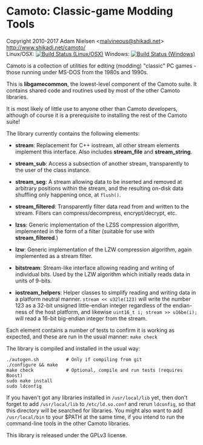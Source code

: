 Camoto: Classic-game Modding Tools
==================================
Copyright 2010-2017 Adam Nielsen <<malvineous@shikadi.net>>  
<http://www.shikadi.net/camoto/>  
Linux/OSX: [![Build Status (Linux/OSX)](https://travis-ci.org/Malvineous/libgamecommon.svg?branch=master)](https://travis-ci.org/Malvineous/libgamecommon)
Windows: [![Build Status (Windows)](https://ci.appveyor.com/api/projects/status/aw7kjrx99iac8dgo?svg=true)](https://ci.appveyor.com/project/Malvineous/libgamecommon)

Camoto is a collection of utilities for editing (modding) "classic" PC
games - those running under MS-DOS from the 1980s and 1990s.

This is **libgamecommon**, the lowest-level component of the Camoto suite.  It
contains shared code and routines used by most of the other Camoto libraries.

It is most likely of little use to anyone other than Camoto developers,
although of course it is a prerequisite to installing the rest of the Camoto
suite!

The library currently contains the following elements:

  - **stream**: Replacement for C++ iostream, all other stream elements
    implement this interface.  Also includes **stream\_file** and
    **stream\_string**.

  - **stream\_sub**: Access a subsection of another stream, transparently to
    the user of the class instance.

  - **stream\_seg**: A stream allowing data to be inserted and removed at
    arbitrary positions within the stream, and the resulting on-disk data
    shuffling only happening once, at `flush()`.

  - **stream\_filtered**: Transparently filter data read from and written to
    the stream.  Filters can compress/decompress, encrypt/decrypt, etc.

  - **lzss**: Generic implementation of the LZSS compression algorithm,
    implemented in the form of a filter (suitable for use with
    **stream_filtered**.)

  - **lzw**: Generic implementation of the LZW compression algorithm, again
    implemented as a stream filter.

  - **bitstream**: Stream-like interface allowing reading and writing of
    individual bits.  Used by the LZW algorithm which initially reads data in
    units of 9-bits.

  - **iostream\_helpers**: Helper classes to simplify reading and writing data
    in a platform neutral manner.  `stream << u32le(123)` will write the number
    123 as a 32-bit unsigned little-endian integer regardless of the
    endian-ness of the host platform, and likewise
    `uint16_t i; stream >> u16be(i);` will read a 16-bit big-endian integer
    from the stream.

Each element contains a number of tests to confirm it is working as expected,
and these are run in the usual manner: `make check`

The library is compiled and installed in the usual way:

    ./autogen.sh          # Only if compiling from git
    ./configure && make
    make check            # Optional, compile and run tests (requires Boost)
    sudo make install
    sudo ldconfig

If you haven't got any libraries installed in `/usr/local/lib` yet, then don't
forget to add `/usr/local/lib` to `/etc/ld.so.conf` and rerun `ldconfig`, so
that this directory will be searched for libraries.  You might also want to add
`/usr/local/bin` to your $PATH at the same time, if you intend to run the
command-line tools in the other Camoto libraries.

This library is released under the GPLv3 license.
